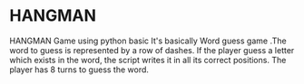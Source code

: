 # HANGMAN
HANGMAN Game using python basic 
It's basically Word guess game .The word to guess is represented by a row of dashes. If the player guess a letter which exists in the word, the script writes it in all its correct positions.  The player has 8 turns to guess the word. 
